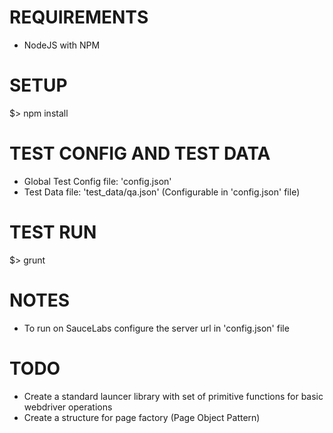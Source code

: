 REQUIREMENTS
============

  - NodeJS with NPM


SETUP
=====

  $> npm install


TEST CONFIG AND TEST DATA
=========================

  - Global Test Config file: 'config.json'
  - Test Data file: 'test_data/qa.json' (Configurable in 'config.json' file)


TEST RUN
========

  $> grunt


NOTES
=====

  - To run on SauceLabs configure the server url in 'config.json' file


TODO
====

  - Create a standard launcer library with set of primitive functions for basic webdriver operations
  - Create a structure for page factory (Page Object Pattern)


